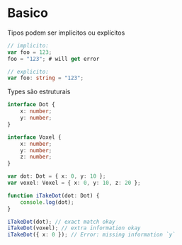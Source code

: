 # Basico

Tipos podem ser implícitos ou explícitos

```typescript
// implicito:
var foo = 123;
foo = "123"; # will get error

// explicito:
var foo: string = "123";
```

Types são estruturais 

```typescript
interface Dot {
	x: number;
	y: number;
}

interface Voxel {
	x: number;
	y: number;
	z: number;
}

var dot: Dot = { x: 0, y: 10 };
var voxel: Voxel = { x: 0, y: 10, z: 20 };

function iTakeDot(dot: Dot) {
	console.log(dot);
}

iTakeDot(dot); // exact match okay
iTakeDot(voxel); // extra information okay
iTakeDot({ x: 0 }); // Error: missing information `y`
```

